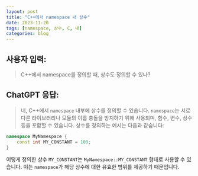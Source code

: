 ```yaml
---
layout: post
title: "C++에서 namespace 내 상수"
date: 2023-11-20
tags: [namespace, 상수, C, 내]
categories: blog
---
```


## 사용자 입력:
> C++에서 namespace를 정의할 때, 상수도 정의할 수 있나?

## ChatGPT 응답:
> 네, C++에서 `namespace` 내부에 상수를 정의할 수 있습니다. `namespace`는 서로 다른 라이브러리나 모듈의 이름 충돌을 방지하기 위해 사용되며, 함수, 변수, 상수 등을 포함할 수 있습니다. 상수를 정의하는 예시는 다음과 같습니다:

```cpp
namespace MyNamespace {
    const int MY_CONSTANT = 100;
}
```

이렇게 정의한 상수 `MY_CONSTANT`는 `MyNamespace::MY_CONSTANT` 형태로 사용할 수 있습니다. 이는 `namespace`가 해당 상수에 대한 유효한 범위를 제공하기 때문입니다.

